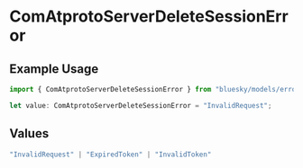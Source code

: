 # ComAtprotoServerDeleteSessionError

## Example Usage

```typescript
import { ComAtprotoServerDeleteSessionError } from "bluesky/models/errors";

let value: ComAtprotoServerDeleteSessionError = "InvalidRequest";
```

## Values

```typescript
"InvalidRequest" | "ExpiredToken" | "InvalidToken"
```